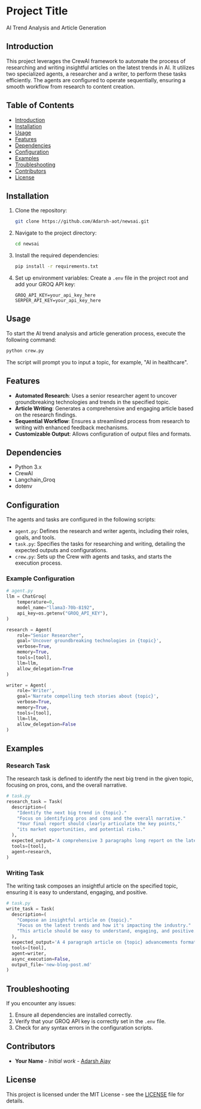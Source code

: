 # Project Title

AI Trend Analysis and Article Generation

## Introduction

This project leverages the CrewAI framework to automate the process of researching and writing insightful articles on the latest trends in AI. It utilizes two specialized agents, a researcher and a writer, to perform these tasks efficiently. The agents are configured to operate sequentially, ensuring a smooth workflow from research to content creation.

## Table of Contents

- [Introduction](#introduction)
- [Installation](#installation)
- [Usage](#usage)
- [Features](#features)
- [Dependencies](#dependencies)
- [Configuration](#configuration)
- [Examples](#examples)
- [Troubleshooting](#troubleshooting)
- [Contributors](#contributors)
- [License](#license)

## Installation

1. Clone the repository:
    ```sh
    git clone https://github.com/Adarsh-aot/newsai.git
    ```
2. Navigate to the project directory:
    ```sh
    cd newsai
    ```
3. Install the required dependencies:
    ```sh
    pip install -r requirements.txt
    ```
4. Set up environment variables:
    Create a `.env` file in the project root and add your GROQ API key:
    ```
    GROQ_API_KEY=your_api_key_here
    SERPER_API_KEY=your_api_key_here
    ```

## Usage

To start the AI trend analysis and article generation process, execute the following command:
```sh
python crew.py
```
The script will prompt you to input a topic, for example, "AI in healthcare".

## Features

- **Automated Research**: Uses a senior researcher agent to uncover groundbreaking technologies and trends in the specified topic.
- **Article Writing**: Generates a comprehensive and engaging article based on the research findings.
- **Sequential Workflow**: Ensures a streamlined process from research to writing with enhanced feedback mechanisms.
- **Customizable Output**: Allows configuration of output files and formats.

## Dependencies

- Python 3.x
- CrewAI
- Langchain_Groq
- dotenv

## Configuration

The agents and tasks are configured in the following scripts:

- `agent.py`: Defines the research and writer agents, including their roles, goals, and tools.
- `task.py`: Specifies the tasks for researching and writing, detailing the expected outputs and configurations.
- `crew.py`: Sets up the Crew with agents and tasks, and starts the execution process.

### Example Configuration

```python
# agent.py
llm = ChatGroq(
    temperature=0,
    model_name="llama3-70b-8192",
    api_key=os.getenv("GROQ_API_KEY"),
)

research = Agent(
    role="Senior Researcher",
    goal='Uncover groundbreaking technologies in {topic}',
    verbose=True,
    memory=True,
    tools=[tool],
    llm=llm,
    allow_delegation=True
)

writer = Agent(
    role='Writer',
    goal='Narrate compelling tech stories about {topic}',
    verbose=True,
    memory=True,
    tools=[tool],
    llm=llm,
    allow_delegation=False
)
```

## Examples

### Research Task

The research task is defined to identify the next big trend in the given topic, focusing on pros, cons, and the overall narrative.

```python
# task.py
research_task = Task(
  description=(
    "Identify the next big trend in {topic}."
    "Focus on identifying pros and cons and the overall narrative."
    "Your final report should clearly articulate the key points,"
    "its market opportunities, and potential risks."
  ),
  expected_output='A comprehensive 3 paragraphs long report on the latest AI trends.',
  tools=[tool],
  agent=research,
)
```

### Writing Task

The writing task composes an insightful article on the specified topic, ensuring it is easy to understand, engaging, and positive.

```python
# task.py
write_task = Task(
  description=(
    "Compose an insightful article on {topic}."
    "Focus on the latest trends and how it's impacting the industry."
    "This article should be easy to understand, engaging, and positive."
  ),
  expected_output='A 4 paragraph article on {topic} advancements formatted as markdown.',
  tools=[tool],
  agent=writer,
  async_execution=False,
  output_file='new-blog-post.md'
)
```

## Troubleshooting

If you encounter any issues:

1. Ensure all dependencies are installed correctly.
2. Verify that your GROQ API key is correctly set in the `.env` file.
3. Check for any syntax errors in the configuration scripts.

## Contributors

- **Your Name** - *Initial work* - [Adarsh Ajay](https://github.com/Adarsh-Aot)

## License

This project is licensed under the MIT License - see the [LICENSE](LICENSE) file for details.

